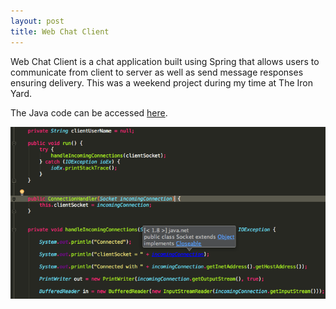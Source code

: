 ```yaml
---
layout: post
title: Web Chat Client
---
```


Web Chat Client is a chat application built using Spring that allows users to communicate from client to server as well as send message responses ensuring delivery. This was a weekend project during my time at The Iron Yard. 


The Java code can be accessed [here](https://github.com/Bex3/WebChatClientSpring).

![Java Code](/images/Connectionhandler-webchat.png)

